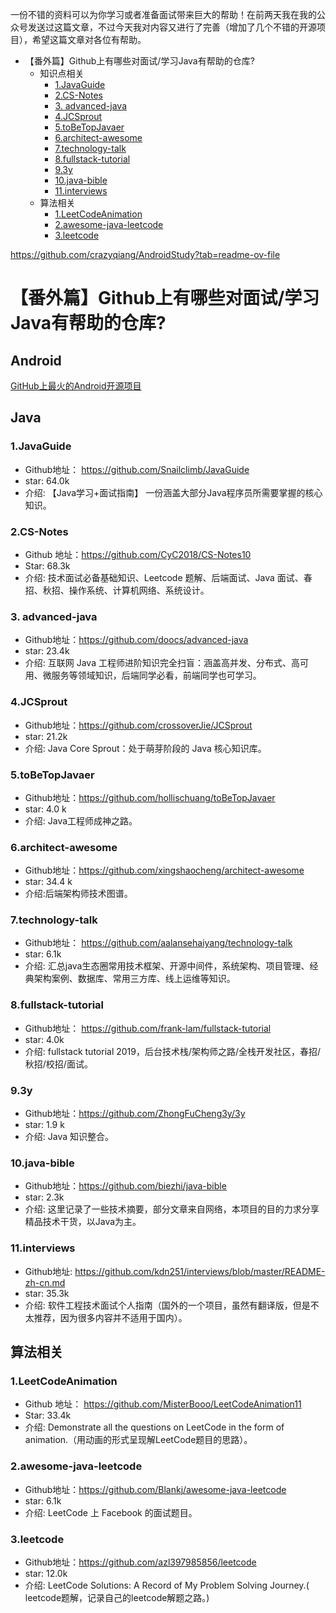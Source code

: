 一份不错的资料可以为你学习或者准备面试带来巨大的帮助！在前两天我在我的公众号发送过这篇文章，不过今天我对内容又进行了完善（增加了几个不错的开源项目），希望这篇文章对各位有帮助。

- 【番外篇】Github上有哪些对面试/学习Java有帮助的仓库?
  - 知识点相关
    - [1.JavaGuide](https://xiaozhuanlan.com/topic/9546203817#section1javaguide)
    - [2.CS-Notes](https://xiaozhuanlan.com/topic/9546203817#section2csnotes)
    - [3. advanced-java](https://xiaozhuanlan.com/topic/9546203817#section3advancedjava)
    - [4.JCSprout](https://xiaozhuanlan.com/topic/9546203817#section4jcsprout)
    - [5.toBeTopJavaer](https://xiaozhuanlan.com/topic/9546203817#section5tobetopjavaer)
    - [6.architect-awesome](https://xiaozhuanlan.com/topic/9546203817#section6architectawesome)
    - [7.technology-talk](https://xiaozhuanlan.com/topic/9546203817#section7technologytalk)
    - [8.fullstack-tutorial](https://xiaozhuanlan.com/topic/9546203817#section8fullstacktutorial)
    - [9.3y](https://xiaozhuanlan.com/topic/9546203817#section93y)
    - [10.java-bible](https://xiaozhuanlan.com/topic/9546203817#section10javabible)
    - [11.interviews](https://xiaozhuanlan.com/topic/9546203817#section11interviews)
  - 算法相关
    - [1.LeetCodeAnimation](https://xiaozhuanlan.com/topic/9546203817#section1leetcodeanimation)
    - [2.awesome-java-leetcode](https://xiaozhuanlan.com/topic/9546203817#section2awesomejavaleetcode)
    - [3.leetcode](https://xiaozhuanlan.com/topic/9546203817#section3leetcode)

https://github.com/crazyqiang/AndroidStudy?tab=readme-ov-file


# 【番外篇】Github上有哪些对面试/学习Java有帮助的仓库?

## Android

[GitHub上最火的Android开源项目](https://github.com/open-android/Android?tab=readme-ov-file)

## Java

### 1.JavaGuide

- Github地址： https://github.com/Snailclimb/JavaGuide
- star: 64.0k
- 介绍: 【Java学习+面试指南】 一份涵盖大部分Java程序员所需要掌握的核心知识。

### 2.CS-Notes

- Github 地址：https://github.com/CyC2018/CS-Notes10
- Star: 68.3k
- 介绍: 技术面试必备基础知识、Leetcode 题解、后端面试、Java 面试、春招、秋招、操作系统、计算机网络、系统设计。

### 3. advanced-java

- Github地址：https://github.com/doocs/advanced-java
- star: 23.4k
- 介绍: 互联网 Java 工程师进阶知识完全扫盲：涵盖高并发、分布式、高可用、微服务等领域知识，后端同学必看，前端同学也可学习。

### 4.JCSprout

- Github地址：https://github.com/crossoverJie/JCSprout
- star: 21.2k
- 介绍: Java Core Sprout：处于萌芽阶段的 Java 核心知识库。

### 5.toBeTopJavaer

- Github地址：https://github.com/hollischuang/toBeTopJavaer
- star: 4.0 k
- 介绍: Java工程师成神之路。

### 6.architect-awesome

- Github地址：https://github.com/xingshaocheng/architect-awesome
- star: 34.4 k
- 介绍:后端架构师技术图谱。

### 7.technology-talk

- Github地址： https://github.com/aalansehaiyang/technology-talk
- star: 6.1k
- 介绍: 汇总java生态圈常用技术框架、开源中间件，系统架构、项目管理、经典架构案例、数据库、常用三方库、线上运维等知识。

### 8.fullstack-tutorial

- Github地址： https://github.com/frank-lam/fullstack-tutorial
- star: 4.0k
- 介绍: fullstack tutorial 2019，后台技术栈/架构师之路/全栈开发社区，春招/秋招/校招/面试。

### 9.3y

- Github地址：https://github.com/ZhongFuCheng3y/3y
- star: 1.9 k
- 介绍: Java 知识整合。

### 10.java-bible

- Github地址：https://github.com/biezhi/java-bible
- star: 2.3k
- 介绍: 这里记录了一些技术摘要，部分文章来自网络，本项目的目的力求分享精品技术干货，以Java为主。

### 11.interviews

- Github地址: https://github.com/kdn251/interviews/blob/master/README-zh-cn.md
- star: 35.3k
- 介绍: 软件工程技术面试个人指南（国外的一个项目，虽然有翻译版，但是不太推荐，因为很多内容并不适用于国内）。

## 算法相关

### 1.LeetCodeAnimation

- Github 地址： https://github.com/MisterBooo/LeetCodeAnimation11
- Star: 33.4k
- 介绍: Demonstrate all the questions on LeetCode in the form of animation.（用动画的形式呈现解LeetCode题目的思路）。

### 2.awesome-java-leetcode

- Github地址：https://github.com/Blankj/awesome-java-leetcode
- star: 6.1k
- 介绍: LeetCode 上 Facebook 的面试题目。

### 3.leetcode

- Github地址：https://github.com/azl397985856/leetcode
- star: 12.0k
- 介绍: LeetCode Solutions: A Record of My Problem Solving Journey.( leetcode题解，记录自己的leetcode解题之路。)

